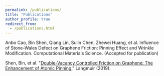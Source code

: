 ```yaml
---
permalink: /publications/
title: "Publications"
author_profile: true
redirect_from: 
  - /publications.html
---
```


Anbo Cao, Bin Shen, Qiang Lin, Sulin Chen, Zhewei Huang, et al. Influence of Stone-Wales Defect on Graphene Friction: Pinning Effect and Wrinkle Modification. Computational Materials Science. (Accepted for publication)

Shen, Bin, et al. "<a href="https://doi.org/10.1021/acs.langmuir.9b01672">Double-Vacancy Controlled Friction on Graphene: The Enhancement of Atomic Pinning.</a>" Langmuir (2019).
